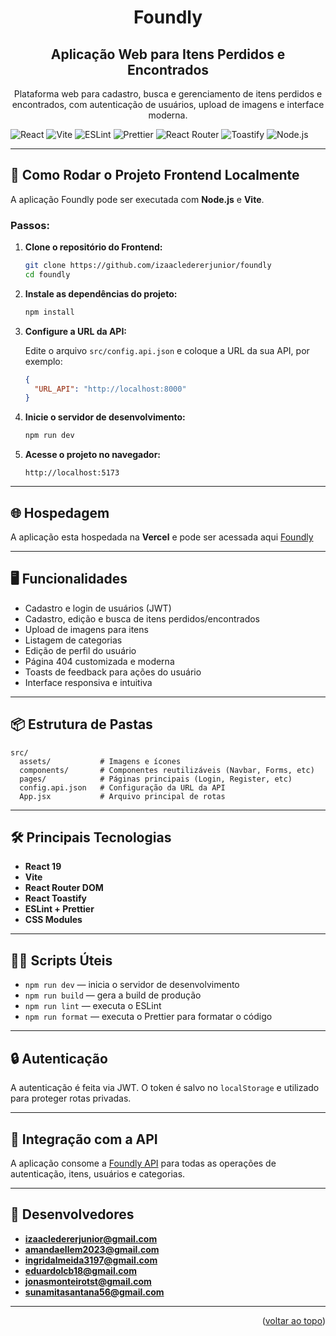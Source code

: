 <div align="center">
  <a name="readme-top"></a>

  <h1>Foundly</h1>
  <h2>Aplicação Web para Itens Perdidos e Encontrados</h2>
  
  <p>
    Plataforma web para cadastro, busca e gerenciamento de itens perdidos e encontrados, com autenticação de usuários, upload de imagens e interface moderna.
  </p>
</div>

<p align="center">

![React](https://img.shields.io/badge/React-19.x-blue?logo=react)
![Vite](https://img.shields.io/badge/Vite-6.x-purple?logo=vite)
![ESLint](https://img.shields.io/badge/ESLint-9.x-blueviolet?logo=eslint)
![Prettier](https://img.shields.io/badge/Prettier-Code_Style-ff69b4?logo=prettier)
![React Router](https://img.shields.io/badge/React_Router-7.x-red?logo=react-router)
![Toastify](https://img.shields.io/badge/React_Toastify-11.x-orange?logo=react)
![Node.js](https://img.shields.io/badge/Node.js-18.x-green?logo=node.js)

</p>

---

## 🚀 Como Rodar o Projeto Frontend Localmente

A aplicação Foundly pode ser executada com **Node.js** e **Vite**.

### Passos:

1. **Clone o repositório do Frontend:**

   ```bash
   git clone https://github.com/izaacledererjunior/foundly
   cd foundly
   ```

2. **Instale as dependências do projeto:**

   ```bash
   npm install
   ```

3. **Configure a URL da API:**

   Edite o arquivo `src/config.api.json` e coloque a URL da sua API, por exemplo:
   ```json
   {
     "URL_API": "http://localhost:8000"
   }
   ```

4. **Inicie o servidor de desenvolvimento:**

   ```bash
   npm run dev
   ```

5. **Acesse o projeto no navegador:**

   ```
   http://localhost:5173
   ```

---

## 🌐 Hospedagem

A aplicação esta hospedada na **Vercel** e pode ser acessada aqui [Foundly](https://foundly.vercel.app/)

---

## 🖥️ Funcionalidades

- Cadastro e login de usuários (JWT)
- Cadastro, edição e busca de itens perdidos/encontrados
- Upload de imagens para itens
- Listagem de categorias
- Edição de perfil do usuário
- Página 404 customizada e moderna
- Toasts de feedback para ações do usuário
- Interface responsiva e intuitiva

---

## 📦 Estrutura de Pastas

```
src/
  assets/           # Imagens e ícones
  components/       # Componentes reutilizáveis (Navbar, Forms, etc)
  pages/            # Páginas principais (Login, Register, etc)
  config.api.json   # Configuração da URL da API
  App.jsx           # Arquivo principal de rotas
```

---

## 🛠️ Principais Tecnologias

- **React 19**
- **Vite**
- **React Router DOM**
- **React Toastify**
- **ESLint + Prettier**
- **CSS Modules**

---

## 🧑‍💻 Scripts Úteis

- `npm run dev` — inicia o servidor de desenvolvimento
- `npm run build` — gera a build de produção
- `npm run lint` — executa o ESLint
- `npm run format` — executa o Prettier para formatar o código

---

## 🔒 Autenticação

A autenticação é feita via JWT. O token é salvo no `localStorage` e utilizado para proteger rotas privadas.

---

## 📄 Integração com a API

A aplicação consome a [Foundly API](https://github.com/izaacledererjunior/api-foundly) para todas as operações de autenticação, itens, usuários e categorias.

---

## 👥 Desenvolvedores

- **izaacledererjunior@gmail.com**
- **amandaellem2023@gmail.com**
- **ingridalmeida3197@gmail.com**
- **eduardolcb18@gmail.com**
- **jonasmonteirotst@gmail.com**
- **sunamitasantana56@gmail.com**

---

<p align="right">(<a href="#readme-top">voltar ao topo</a>)</p>

